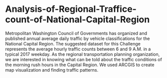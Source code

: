 # Analysis-of-Regional-Traffice-count-of-National-Capital-Region
Metropolitan Washington Council of Governments has organized and published annual average daily traffic by vehicle classifications for the National Capital Region. The suggested dataset for this Challenge represents the average hourly traffic counts between 6 and 9 A.M. in a typical 2017 weekday. As the regional transportation planning organization, we are interested in knowing what can be told about the traffic conditions of the morning rush hours in the Capital Region. We used ARCGIS to create map visualization and finding traffic patterns.
